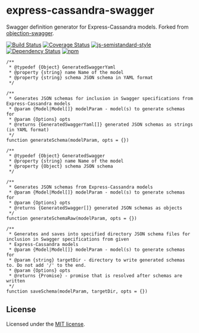 # express-cassandra-swagger
Swagger definition generator for Express-Cassandra models.  Forked from [objection-swagger](https://github.com/kibertoad/objection-swagger).
  
  [![Build Status](https://travis-ci.org/dekelev/express-cassandra-swagger.svg?branch=master)](https://travis-ci.org/dekelev/express-cassandra-swagger)
  [![Coverage Status](https://coveralls.io/repos/github/dekelev/express-cassandra-swagger/badge.svg?branch=master)](https://coveralls.io/github/dekelev/express-cassandra-swagger?branch=master)
  [![js-semistandard-style](https://img.shields.io/badge/code%20style-semistandard-brightgreen.svg?style=flat-square)](https://github.com/standard/semistandard)
  [![Dependency Status](https://img.shields.io/david/dekelev/express-cassandra-swagger.svg)](https://david-dm.org/dekelev/express-cassandra-swagger)
  [![npm](https://img.shields.io/npm/v/express-cassandra-swagger.svg?maxAge=3600)](https://www.npmjs.com/package/express-cassandra-swagger)

```
/**
 * @typedef {Object} GeneratedSwaggerYaml
 * @property {string} name Name of the model
 * @property {string} schema JSON schema in YAML format
 */

/**
 * Generates JSON schemas for inclusion in Swagger specifications from Express-Cassandra models
 * @param {Model|Model[]} modelParam - model(s) to generate schemas for
 * @param {Options} opts
 * @returns {GeneratedSwaggerYaml[]} generated JSON schemas as strings (in YAML format)
 */
function generateSchema(modelParam, opts = {})
```

```
/**
 * @typedef {Object} GeneratedSwagger
 * @property {string} name Name of the model
 * @property {Object} schema JSON schema
 */

/**
 * Generates JSON schemas from Express-Cassandra models
 * @param {Model|Model[]} modelParam - model(s) to generate schemas for
 * @param {Options} opts
 * @returns {GeneratedSwagger[]} generated JSON schemas as objects
 */
function generateSchemaRaw(modelParam, opts = {})
```

```
/**
 * Generates and saves into specified directory JSON schema files for inclusion in Swagger specifications from given
 * Express-Cassandra models
 * @param {Model|Model[]} modelParam - model(s) to generate schemas for
 * @param {string} targetDir - directory to write generated schemas to. Do not add '/' to the end.
 * @param {Options} opts
 * @returns {Promise} - promise that is resolved after schemas are written
 */
function saveSchema(modelParam, targetDir, opts = {})
```

## License

Licensed under the [MIT license](LICENSE).
